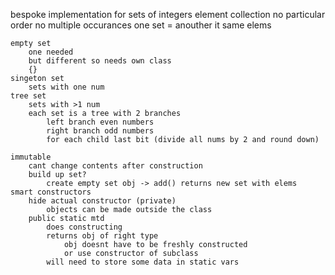 bespoke implementation for sets of integers
    element collection
    no particular order
    no multiple occurances
    one set = anouther it same elems

    empty set
        one needed
        but different so needs own class
        {}
    singeton set
        sets with one num
    tree set
        sets with >1 num
        each set is a tree with 2 branches
            left branch even numbers
            right branch odd numbers
            for each child last bit (divide all nums by 2 and round down)

    immutable
        cant change contents after construction
        build up set?
            create empty set obj -> add() returns new set with elems
    smart constructors
        hide actual constructor (private)
            objects can be made outside the class
        public static mtd
            does constructing
            returns obj of right type
                obj doesnt have to be freshly constructed
                or use constructor of subclass
            will need to store some data in static vars
